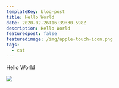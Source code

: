```yaml
---
templateKey: blog-post
title: Hello World
date: 2020-02-26T16:39:30.598Z
description: Hello World
featuredpost: false
featuredimage: /img/apple-touch-icon.png
tags:
  - cat
---
```

Hello World

![](/img/12984048_10209318764072048_3133603574159339336_o.jpg)
